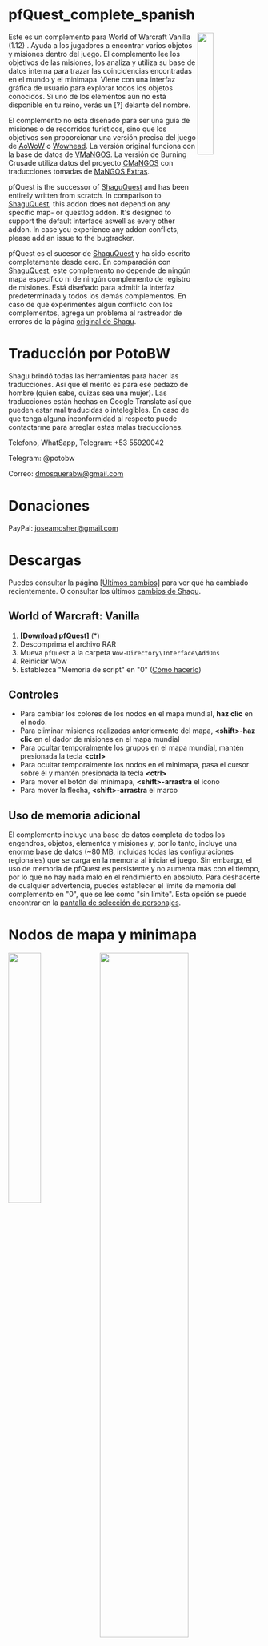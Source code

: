 # pfQuest_complete_spanish
<img src="https://raw.githubusercontent.com/shagu/ShaguAddons/master/_img/pfQuest/mode.png" float="right" align="right" width="25%">

Este es un complemento para World of Warcraft Vanilla (1.12) . Ayuda a los jugadores a encontrar varios objetos y misiones dentro del juego. El complemento lee los objetivos de las misiones, los analiza y utiliza su base de datos interna para trazar las coincidencias encontradas en el mundo y el minimapa. Viene con una interfaz gráfica de usuario para explorar todos los objetos conocidos. Si uno de los elementos aún no está disponible en tu reino, verás un [?] delante del nombre.

El complemento no está diseñado para ser una guía de misiones o de recorridos turísticos, sino que los objetivos son proporcionar una versión precisa del juego de [AoWoW](https://classicdb.ch/) o [Wowhead](http://www.wowhead.com/). La versión original funciona con la base de datos de [VMaNGOS](https://github.com/vmangos). La versión de Burning Crusade utiliza datos del proyecto [CMaNGOS](https://github.com/cmangos) con traducciones tomadas de [MaNGOS Extras](https://github.com/MangosExtras).

pfQuest is the successor of [ShaguQuest](https://shagu.org/ShaguQuest/) and has been entirely written from scratch. In comparison to [ShaguQuest](https://shagu.org/ShaguQuest/), this addon does not depend on any specific map- or questlog addon. It's designed to support the default interface aswell as every other addon. In case you experience any addon conflicts, please add an issue to the bugtracker.

pfQuest es el sucesor de [ShaguQuest](https://shagu.org/ShaguQuest/) y ha sido escrito completamente desde cero. En comparación con [ShaguQuest](https://shagu.org/ShaguQuest/), este complemento no depende de ningún mapa específico ni de ningún complemento de registro de misiones. Está diseñado para admitir la interfaz predeterminada y todos los demás complementos. En caso de que experimentes algún conflicto con los complementos, agrega un problema al rastreador de errores de la página [original de Shagu](https://github.com/shagu/pfQuest).

# Traducción por PotoBW

Shagu brindó todas las herramientas para hacer las traducciones. Así que el mérito es para ese pedazo de hombre (quien sabe, quizas sea una mujer). Las traducciones están hechas en Google Translate así que pueden estar mal traducidas o intelegibles. En caso de que tenga alguna inconformidad al respecto puede contactarme para arreglar estas malas traducciones.

Telefono, WhatSapp, Telegram: +53 55920042

Telegram: @potobw

Correo: dmosquerabw@gmail.com


# Donaciones

PayPal: joseamosher@gmail.com

# Descargas

Puedes consultar la página [[Últimos cambios]](https://github.com/PotoBW2/pfQuest_complete_spanish/commits/master) para ver qué ha cambiado recientemente. O consultar los últimos [cambios de Shagu](https://github.com/shagu/pfQuest/commits/master).

## World of Warcraft: **Vanilla**
1. **[[Download pfQuest]](https://github.com/PotoBW2/pfQuest_complete_spanish/releases/download/pfQuest_Complete_Spanish_1.01/pfQuest.rar)** (\*)
2. Descomprima el archivo RAR
3. Mueva `pfQuest` a la carpeta  `Wow-Directory\Interface\AddOns`
4. Reiniciar Wow
5. Establezca "Memoria de script" en "0" ([Cómo hacerlo](https://i.imgur.com/rZXwaK0.jpg))


## Controles

- Para cambiar los colores de los nodos en el mapa mundial, **haz clic** en el nodo.
- Para eliminar misiones realizadas anteriormente del mapa, **\<shift\>-haz clic** en el dador de misiones en el mapa mundial
- Para ocultar temporalmente los grupos en el mapa mundial, mantén presionada la tecla **\<ctrl\>**
- Para ocultar temporalmente los nodos en el minimapa, pasa el cursor sobre él y mantén presionada la tecla **\<ctrl\>**
- Para mover el botón del minimapa, **\<shift\>-arrastra** el ícono
- Para mover la flecha, **\<shift\>-arrastra** el marco

## Uso de memoria adicional

El complemento incluye una base de datos completa de todos los engendros, objetos, elementos y misiones y, por lo tanto, incluye una enorme base de datos (~80 MB, incluidas todas las configuraciones regionales) que se carga en la memoria al iniciar el juego. Sin embargo, el uso de memoria de pfQuest es persistente y no aumenta más con el tiempo, por lo que no hay nada malo en el rendimiento en absoluto. Para deshacerte de cualquier advertencia, puedes establecer el límite de memoria del complemento en "0", que se lee como "sin límite". Esta opción se puede encontrar en la [pantalla de selección de personajes](https://i.imgur.com/rZXwaK0.jpg).

# Nodos de mapa y minimapa
<img src="https://raw.githubusercontent.com/shagu/ShaguAddons/master/_img/pfQuest/arrow.jpg" width="35.8%" align="left">
<img src="https://raw.githubusercontent.com/shagu/ShaguAddons/master/_img/pfQuest/minimap-nodes.png" width="59.25%">
<img src="https://raw.githubusercontent.com/shagu/ShaguAddons/master/_img/pfQuest/map-quests.png" width="55.35%" align="left">
<img src="https://raw.githubusercontent.com/shagu/ShaguAddons/master/_img/pfQuest/map-spawnpoints.png" width="39.65%">

# Seguimiento automático
<img src="https://raw.githubusercontent.com/shagu/ShaguAddons/master/_img/pfQuest/map-autotrack.png" float="right" align="right" width="30%">
El complemento incluye 4 modos diferentes que definen cómo se deben gestionar los objetivos de misiones nuevos o actualizados. Estos modos se pueden seleccionar en el menú desplegable que se encuentra en la parte superior derecha del mapa.

### Opción: Todas las misiones
Cada misión se mostrará y actualizará automáticamente en el mapa.

### Opción: Misiones rastreadas
Sólo las misiones rastreadas (Shift-Clic) se mostrarán y actualizarán automáticamente en el mapa.

### Opción: Selección manual
Solo se mostrarán los objetivos de misiones que se hayan mostrado manualmente (botón "Mostrar" en el registro de misiones).
Los objetivos de misiones completados se eliminarán automáticamente del mapa.

### Opción: Ocultar misiones
Igual que "Selección manual" y además, los otorgadores de misiones no se mostrarán automáticamente.
Además, los objetivos de misiones completados permanecerán en el mapa. Este modo no afectará a ninguno de los nodos del mapa creados.

# Navegador de base de datos
<img src="https://raw.githubusercontent.com/shagu/ShaguAddons/master/_img/pfQuest/browser-spawn.png" align="left" width="30%">
<img src="https://raw.githubusercontent.com/shagu/ShaguAddons/master/_img/pfQuest/browser-quests.png" align="left" width="30%">
<img src="https://raw.githubusercontent.com/shagu/ShaguAddons/master/_img/pfQuest/browser-items.png" align="center" width="33%">

La interfaz gráfica de usuario de la base de datos le permite marcar como favoritas y explorar todas las entradas dentro de la base de datos de pfQuest. Puede abrirse haciendo clic en el icono del minimapa de pfQuest o mediante `/db show`. El navegador mostrará un máximo de 100 entradas a la vez para cada pestaña. Utilice la rueda de desplazamiento o presione las flechas arriba/abajo para subir y bajar por la lista.

# Integración de Questlog
### Enlaces de misiones
<img src="https://raw.githubusercontent.com/shagu/ShaguAddons/master/_img/pfQuest/questlink.png" float="right" align="right" width="30%">

En los servidores que admiten enlaces de misiones, al hacer clic con la tecla Shift presionada en una misión seleccionada, se agregará un enlace de misión al chat. Esos enlaces son similares a los enlaces de misiones conocidos de TBC+ y son compatibles con los producidos por [ShaguQuest](https://shagu.org/ShaguQuest/), [Questie](https://github.com/AeroScripts/QuestieDev) y [QuestLink](http://addons.us.to/addon/questlink-0). Ten en cuenta que algunos servidores (por ejemplo, Kronos) están bloqueando los enlaces de misiones y tendrás que desactivar esta función en la configuración de pfQuest para poder imprimir el nombre de la misión en el chat en lugar de agregar un enlace de misión. Los enlaces de misiones enviados de pfQuest a pfQuest son independientes de la configuración regional y dependen del ID de la misión.

The tooltip will display quest information such as your current state on the quest (new, in progress, already done) as well as the quest objective text and the full quest description. In addition to that, the suggested level and the minimum level are shown.

La información sobre herramientas mostrará información sobre la misión, como tu estado actual en la misión (nueva, en progreso, ya realizada), así como el texto del objetivo de la misión y la descripción completa de la misión. Además, se muestran el nivel sugerido y el nivel mínimo.

### Botones de Registro de Misiones
<img src="https://raw.githubusercontent.com/shagu/ShaguAddons/master/_img/pfQuest/questlog-integration.png" align="left" width="300">

El registro de misiones mostrará 4 botones adicionales en cada misión para facilitar el seguimiento manual de las misiones. Esos botones se pueden usar para mostrar u ocultar misiones individuales en el mapa. Esos botones no afectarán las entradas que hayas colocado mediante el navegador de la base de datos.

**Mostrar**  
El botón "Mostrar" agregará los objetivos de la misión actual al mapa.

**Ocultar**  
El botón "Ocultar" eliminará la misión seleccionada actualmente del mapa.

**Limpiar**  
El botón "Limpiar" eliminará todos los nodos que pfQuest haya colocado en el mapa.

**Restablecer**  
The "Reset" button will restore the default visibility of icons to match the set values on the map dropdown menu (e.g "All Quests" by default).

El botón "Restablecer" restaurará la visibilidad predeterminada de los íconos para que coincidan con los valores establecidos en el menú desplegable del mapa (por ejemplo, "Todas las misiones" de forma predeterminada).

# Interfaz de línea de comandos de chat/macros
<img src="https://raw.githubusercontent.com/shagu/ShaguAddons/master/_img/pfQuest/chat-cli.png">

El complemento cuenta con una interfaz CLI que te permite crear fácilmente macros para mostrar tus hierbas o vetas de minas favoritas. Digamos que quieres mostrar todos los depósitos de **Depósito de hierro**, entonces escribe en el chat o crea una macro con el texto: `/db object Iron Deposit`. También puedes mostrar todas las minas en el mapa escribiendo: `/db mines`. Esto se puede ampliar dando la habilidad mínima y máxima requerida como parámetro, como: `/db mines 150 225` para mostrar todos los minerales entre la habilidad 150 y 225. El parámetro `mines` también se puede reemplazar por `herbs`, `rares`, `chests` o `taxi` para mostrarlos en su lugar. Si `/db` no funciona para ti, también hay otros alias disponibles como `/shagu`, `pfquest` y `/pfdb`.
